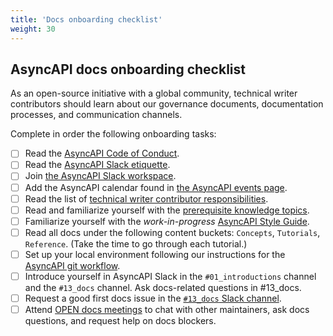 ```yaml
---
title: 'Docs onboarding checklist'
weight: 30
---
```

## AsyncAPI docs onboarding checklist

As an open-source initiative with a global community, technical writer contributors should learn about our governance documents, documentation processes, and communication channels. 

Complete in order the following onboarding tasks:

- [ ] Read the [AsyncAPI Code of Conduct](https://github.com/asyncapi/community/blob/master/CODE_OF_CONDUCT.md).
- [ ] Read the [AsyncAPI Slack etiquette](https://github.com/asyncapi/community/blob/master/slack-etiquette.md). 
- [ ] Join [the AsyncAPI Slack workspace](https://asyncapi.com/slack-invite).
- [ ] Add the AsyncAPI calendar found in [the AsyncAPI events page](https://www.asyncapi.com/community/events).
- [ ] Read the list of [technical writer contributor responsibilities](technical-writer-contributor-responsibilities).
- [ ] Read and familiarize yourself with the [prerequisite knowledge topics](prerequisite-knowledge).
- [ ] Familiarize yourself with the _work-in-progress_ [AsyncAPI Style Guide](https://github.com/asyncapi/community/pulls?q=is%3Apr+is%3Aopen+style+guide).
- [ ] Read all docs under the following content buckets: `Concepts`, `Tutorials`, `Reference`. (Take the time to go through each tutorial.)
- [ ] Set up your local environment following our instructions for the [AsyncAPI git workflow](https://github.com/asyncapi/community/blob/master/git-workflow.md).
- [ ] Introduce yourself in AsyncAPI Slack in the `#01_introductions` channel and the `#13_docs` channel. Ask docs-related questions in #13_docs.
- [ ] Request a good first docs issue in the [`#13_docs` Slack channel](https://asyncapi.com/slack-invite).
- [ ] Attend [OPEN docs meetings](https://www.asyncapi.com/community/events) to chat with other maintainers, ask docs questions, and request help on docs blockers. 

